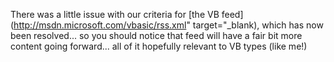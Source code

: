 There was a little issue with our criteria for [the VB feed](http://msdn.microsoft.com/vbasic/rss.xml" target="_blank), which has now been resolved... so you should notice that feed will have a fair bit more content going forward... all of it hopefully relevant to VB types (like me!)